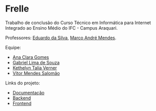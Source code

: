 # Frelle
Trabalho de conclusão do Curso Técnico em Informática para Internet Integrado ao Ensino Médio do IFC - Campus Araquari.

Professores: [Eduardo da Silva](https://github.com/eduardo-da-silva), [Marco André Mendes](https://github.com/marrcandre).

Equipe:
- [Ana Clara Gomes](https://github.com/anaclarag)
- [Gabriel Lima de Souza](https://github.com/GabrielLima2803)
- [Kethelyn Talia Verner](https://github.com/kvernert)
- [Vítor Mendes Salomão](https://github.com/vittorms)

Links do projeto:

-  [Documentação](https://github.com/Freelle/Doc-Frelle)
-  [Backend](https://github.com/Freelle/Backend-Frelle)
-  [Frontend](https://github.com/Freelle/Frontend-Frelle)
